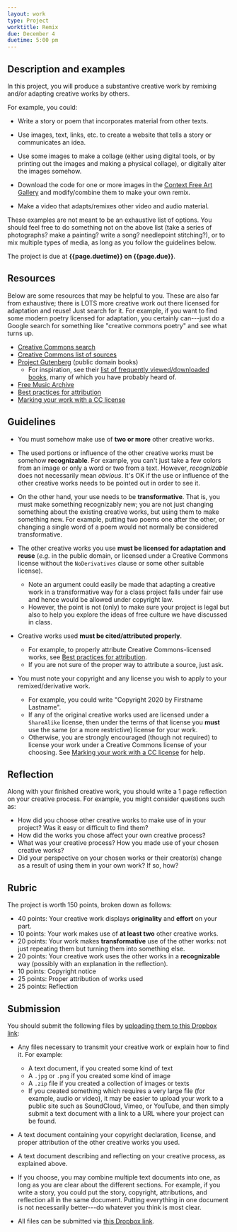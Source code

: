 ```yaml
---
layout: work
type: Project
worktitle: Remix
due: December 4
duetime: 5:00 pm
---
```


Description and examples
------------------------

In this project, you will produce a substantive creative work by
remixing and/or adapting creative works by others.

For example, you could:

- Write a story or poem that incorporates material from other texts.

- Use images, text, links, etc. to create a website that tells a story
  or communicates an idea.

- Use some images to make a collage (either using digital tools, or
  by printing out the images and making a physical collage), or
  digitally alter the images somehow.

- Download the code for one or more images in the [Context Free Art
  Gallery](https://www.contextfreeart.org/gallery/) and modify/combine
  them to make your own remix.

- Make a video that adapts/remixes other video and audio material.

These examples are not meant to be an exhaustive list of options.  You
should feel free to do something not on the above list (take a series
of photographs? make a painting? write a song? needlepoint
stitching?), or to mix multiple types of media, as long as you follow
the guidelines below.

The project is due at **{{page.duetime}} on {{page.due}}**.

Resources
---------

Below are some resources that may be helpful to you.  These are
also far from exhaustive; there is LOTS more creative work out there
licensed for adaptation and reuse! Just search for it.  For example,
if you want to find some modern poetry licensed for adaptation, you
certainly can---just do a Google search for something like "creative
commons poetry" and see what turns up.

- [Creative Commons search](https://search.creativecommons.org/)
- [Creative Commons list of sources](https://search.creativecommons.org/sources)
- [Project Gutenberg](https://www.gutenberg.org/) (public domain books)
    - For inspiration, see their [list of frequently viewed/downloaded
      books](https://www.gutenberg.org/browse/scores/top), many of
      which you have probably heard of.
- [Free Music Archive](https://freemusicarchive.org/home)
- [Best practices for attribution](https://wiki.creativecommons.org/wiki/Best_practices_for_attribution)
- [Marking your work with a CC license](https://wiki.creativecommons.org/wiki/Marking_your_work_with_a_CC_license)

Guidelines
----------

- You must somehow make use of **two or more** other creative works.

- The used portions or influence of the other creative works must be
  somehow **recognizable**.  For example, you can't just take a few
  colors from an image or only a word or two from a text. However,
  *recognizable* does not necessarily mean *obvious*.  It's OK if the
  use or influence of the other creative works needs to be pointed out
  in order to see it.

- On the other hand, your use needs to be **transformative**.  That
  is, you must make something recognizably new; you are not just
  changing something about the existing creative works, but using them
  to make something new. For example, putting two poems one after the
  other, or changing a single word of a poem would not normally be
  considered transformative.

- The other creative works you use **must be licensed for adaptation
  and reuse** (*e.g.* in the public domain, or licensed under a
  Creative Commons license without the `NoDerivatives` clause or some
  other suitable license).
    - Note an argument could easily be made that adapting a creative
      work in a transformative way for a class project falls under
      fair use and hence would be allowed under copyright law.
    - However, the point is not (only) to make sure your project is legal
      but also to help you explore the ideas of free culture we have
      discussed in class.

- Creative works used **must be cited/attributed properly**.
    - For example, to properly attribute Creative Commons-licensed
      works, see [Best practices for
      attribution](https://wiki.creativecommons.org/wiki/Best_practices_for_attribution).
    - If you are not sure of the proper way to attribute a source,
      just ask.

- You must note your copyright and any license you wish to apply to
  your remixed/derivative work.
    - For example, you could write "Copyright 2020 by Firstname
      Lastname".
    - If any of the original creative works used are licensed under a
      `ShareAlike` license, then under the terms of that license you
      **must** use the same (or a more restrictive) license for your
      work.
    - Otherwise, you are strongly encouraged (though not required) to
      license your work under a Creative Commons license of your
      choosing. See [Marking your work with a CC
      license](https://wiki.creativecommons.org/wiki/Marking_your_work_with_a_CC_license)
      for help.

Reflection
----------

Along with your finished creative work, you should write a 1 page
reflection on your creative process.  For example, you might consider
questions such as:

- How did you choose other creative works to make use of in your
  project?  Was it easy or difficult to find them?
- How did the works you chose affect your own creative process?
- What was your creative process?  How you made use of your chosen
  creative works?
- Did your perspective on your chosen works or their creator(s) change
  as a result of using them in your own work?  If so, how?

Rubric
------

The project is worth 150 points, broken down as follows:

- 40 points: Your creative work displays **originality** and
  **effort** on your part.
- 10 points: Your work makes use of **at least two** other
  creative works.
- 20 points: Your work makes **transformative** use of
  the other works: not just repeating them but turning them into
  something else.
- 20 points: Your creative work uses the other works in a
  **recognizable** way (possibly with an explanation in the
  reflection).
- 10 points: Copyright notice
- 25 points: Proper attribution of works used
- 25 points: Reflection

Submission
----------

You should submit the following files by [uploading them to this
  Dropbox link](https://www.dropbox.com/request/FWZaSNQbkDFQ4Skv18tF):

- Any files necessary to transmit your creative work or explain how to
  find it. For example:
    - A text document, if you created some kind of text
    - A `.jpg` or `.png` if you created some kind of image
    - A `.zip` file if you created a collection of images or texts
    - If you created something which requires a very large file (for
      example, audio or video), it may be easier to upload your work
      to a public site such as SoundCloud, Vimeo, or YouTube, and then
      simply submit a text document with a link to a URL where your
      project can be found.

- A text document containing your copyright declaration, license, and
  proper attribution of the other creative works you used.

- A text document describing and reflecting on your
  creative process, as explained above.

- If you choose, you may combine multiple text documents into one, as
  long as you are clear about the different sections.  For example, if
  you write a story, you could put the story, copyright, attributions,
  and reflection all in the same document.  Putting everything in one
  document is not necessarily better---do whatever you think is most
  clear.

- All files can be submitted via [this Dropbox
  link](https://www.dropbox.com/request/FWZaSNQbkDFQ4Skv18tF).
